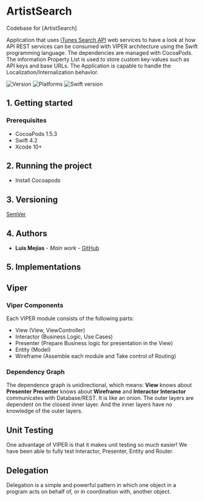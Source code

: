 #  ArtistSearch

Codebase for [ArtistSearch]

Application that uses [iTunes Search API](https://affiliate.itunes.apple.com/resources/documentation/itunes-store-web-service-search-api//)  web services to have a look at how API REST services can be consumed with VIPER architecture using the Swift programming language. The dependencies are managed with CocoaPods. The information Property List is used to store custom key-values such as API keys and base URLs. The Application is capable to handle the Localization/Internalization behavior.

![Version](https://img.shields.io/badge/version-1.0.1-blue.svg)
![Platforms](https://img.shields.io/badge/platform-iOS10.0-blue.svg)
![Swift version](https://img.shields.io/badge/swift-4.2-blue.svg)

## 1. Getting started

### Prerequisites
* CocoaPods 1.5.3
* Swift 4.2
* Xcode 10+

## 2. Running the project
* Install Cocoapods

## 3. Versioning

[SemVer](http://semver.org/) 

## 4. Authors

* **Luis Mejías** - *Main work* - [GitHub](https://github.com/luismejiasb93)

## 5. Implementations

## Viper

### Viper Components

Each VIPER module consists of the following parts:

- View (View, ViewController) 
- Interactor (Business Logic, Use Cases) 
- Presenter (Prepare Business logic for presentation in the View)
- Entity (Model) 
- Wireframe (Assemble each module and Take control of Routing)

### Dependency Graph

The dependence graph is unidirectional, which means:
**View** knows about **Presenter**
**Presenter** knows about **Wireframe** and **Interactor** 
**Interactor** communicates with Database/REST. 
It is like an onion. The outer layers are dependent on the closest inner layer. And the inner layers have no knowledge of the outer layers. 

## Unit Testing
One advantage of VIPER is that it makes unit testing so much easier!
We have been able to fully test Interactor, Presenter, Entity and Router. 


## Delegation
Delegation is a simple and powerful pattern in which one object in a program acts on behalf of, or in coordination with, another object.
